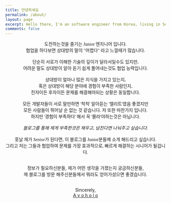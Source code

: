 ```yaml
---
title: 안녕하세요
permalink: /about/
layout: page
excerpt: Hello there, I'm an software engineer from Korea, living in Seoul. This blog for documentation about my programming journey, running on jekyll, hosting on netlify and using my own simple theme.
comments: false
---
```

<center><p style="font-family: Georgia">
도전하는것을 즐기는 Junior 엔지니어 입니다. <br>
협업을 하다보면 상대방의 말이 "어렵다" 라고 느낄때가 많습니다. <br><br>
단순히 서로가 이해한 기술의 깊이가 달라서일수도 있지만, <br>
어려운 말도 상대방이 알아 듣기 쉽게 풀어내는것도 협업 능력입니다. <br><br>
상대방이 얼마나 많은 지식을 가지고 있는지,<br>
혹은 상대방이 해당 분야에 경험이 부족한 사람인지,<br>
전자이든 후자이든 문제를 해결해야되는 상황은 동일합니다.<br><br>
모든 개발자들이 서로 말만하면 '척척' 알아듣는 '엘리트'였음 좋겠지만 <br>
모든 사람들이 뛰어날 순 없는 것 같습니다. 저 또한 마찬가지 입니다.<br>
하지만 '경험이 부족하다' 해서 꼭 '몰라'야하는것은 아닙니다. <br><br>
<i>블로그를 통해 제게 부족한것은 채우고, 넘친다면 나눠주고 싶습니다.</i><br><br>
훗날 제가 <i>Senior</i>가 된다면, 이 블로그를 Junior분들께 소개 해드리고 싶습니다.<br>
그리고 저는 그들과 협업하여 문제를 가장 효과적으로, 빠르게 해결하는 시니어가 될겁니다.<br><br>

정보가 필요하신분들, 제가 어떤 생각을 가졌는지 궁금하신분들,<br>
제 블로그를 방문 해주신분들께서 뭐라도 얻어가셨으면 좋겠습니다.<br><br>

Sincerely,<br>
<a href="https://github.com/avoholo">A v o h o l o</a>
</p>
</center>